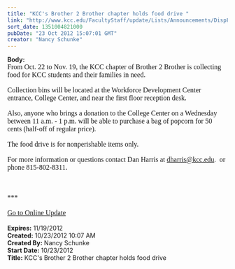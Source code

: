 ```yaml
---
title: "KCC's Brother 2 Brother chapter holds food drive "
link: "http://www.kcc.edu/FacultyStaff/update/Lists/Announcements/DispForm.aspx?ID=863"
sort_date: 1351004821000
pubDate: "23 Oct 2012 15:07:01 GMT"
creator: "Nancy Schunke"
---
```


<div><b>Body:</b> <div class="ExternalClass4AE540A70F444DCBBA6871EB07CC45F8">
<div>
<p style="margin:0in 0in 0pt" class="MsoNormal"><font size="3"><font face="Calibri">From Oct. 22 to Nov. 19, the KCC chapter of Brother 2 Brother is collecting food for KCC students and their families in need.</font></font></p>
<p style="margin:0in 0in 0pt" class="MsoNormal"><font size="3"><font face="Calibri"></font></font> </p>
<p style="margin:0in 0in 0pt" class="MsoNormal"><font size="3"><font face="Calibri">Collection bins will be located at the Workforce Development Center entrance, College Center, and near the first floor reception desk.</font></font></p>
<p style="margin:0in 0in 0pt" class="MsoNormal"><font size="3"><font face="Calibri"></font></font> </p>
<p style="margin:0in 0in 0pt" class="MsoNormal"><font size="3"><font face="Calibri">Also, anyone who brings a donation to the College Center on a Wednesday between 11 a.m. - 1 p.m. will be able to purchase a bag of popcorn for 50 cents (half-off of regular price). </font></font></p>
<p style="margin:0in 0in 0pt" class="MsoNormal"><font size="3"><font face="Calibri"></font></font> </p>
<p style="margin:0in 0in 0pt" class="MsoNormal"><font size="3"><font face="Calibri">The food drive is for nonperishable items only.</font></font></p>
<p style="margin:0in 0in 0pt" class="MsoNormal"><font size="3"><font face="Calibri"></font></font> </p>
<p style="margin:0in 0in 0pt" class="MsoNormal"><font size="3"><font face="Calibri">For more information or questions contact Dan Harris at <a href="mailto:dharris@kcc.edu">dharris@kcc.edu</a>.  or phone 815-802-8311.</font></font></p>
<p style="margin:0in 0in 0pt" class="MsoNormal"><font size="3"><font face="Calibri"></font></font><font size="3" face="Calibri"></font> </p>
<p style="margin:0in 0in 0pt" class="MsoNormal"><font size="3" face="Calibri"></font> </p>
<p style="margin:0in 0in 0pt" class="MsoNormal"><font size="3" face="Calibri"></font> </p>
<p style="margin:0in 0in 0pt" class="MsoNormal"><font size="3" face="Calibri">***</font></p>
<p style="margin:0in 0in 0pt" class="MsoNormal"><font size="3" face="Calibri"></font> </p>
<p style="margin:0in 0in 0pt" class="MsoNormal"><font size="3" face="Calibri"><a href="/FacultyStaff/update/Pages/dailyupdate.aspx">Go to Online Update</a></font><font size="3" face="Calibri"></font></p>
<p style="margin:0in 0in 0pt" class="MsoNormal"><font size="3" face="Calibri"></font> </p></div></div></div>
<div><b>Expires:</b> 11/19/2012</div>
<div><b>Created:</b> 10/23/2012 10:07 AM</div>
<div><b>Created By:</b> Nancy Schunke</div>
<div><b>Start Date:</b> 10/23/2012</div>
<div><b>Title:</b> KCC&#39;s Brother 2 Brother chapter holds food drive </div>
